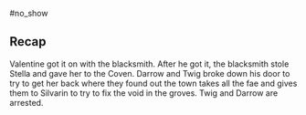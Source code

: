 #no_show 

## Recap
Valentine got it on with the blacksmith. After he got it, the blacksmith stole Stella and gave her to the Coven. Darrow and Twig broke down his door to try to get her back where they found out the town takes all the fae and gives them to Silvarin to try to fix the void in the groves. Twig and Darrow are arrested. 

